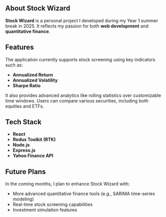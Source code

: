 ## About Stock Wizard  
**Stock Wizard** is a personal project I developed during my Year 1 summer break in 2025. It reflects my passion for both **web development** and **quantitative finance**.

## Features  
The application currently supports stock screening using key indicators such as:  
- **Annualized Return**  
- **Annualized Volatility**  
- **Sharpe Ratio**  

It also provides advanced analytics like rolling statistics over customizable time windows. Users can compare various securities, including both equities and ETFs.

## Tech Stack  
- **React**  
- **Redux Toolkit (RTK)**  
- **Node.js**  
- **Express.js**  
- **Yahoo Finance API**  

## Future Plans  
In the coming months, I plan to enhance Stock Wizard with:  
- More advanced quantitative finance tools (e.g., SARIMA time-series modeling)  
- Real-time stock screening capabilities  
- Investment simulation features  
